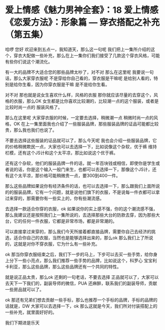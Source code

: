 # 爱上情感《魅力男神全套》：18 爱上情感《恋爱方法》：形象篇 — 穿衣搭配之补充（第五集）

哈啰 您好 欢迎来到五点一，我知道天，那么这一句呢 我们把上一集所介绍的这个，穿衣大配做一些补充，那么在上一集你们我们接受了几款这个穿衣风格，可能有些你们说这个潮流化。

有一大的品牌不大适合您的那些品牌太吵了，对不对 那么在这里呢 我要说一句话，那么大家穿衣服呢 不是穿给你自己看的，穿衣服是干嘛呢 是给别人看的，特别是给你生看，因为你穿衣服是干嘛 是不是给你生看。

对不对 那也就是说女生喜欢什么样，风格的衣服 那你就应该尽量的去穿这个，风格的衣服，那么OK 女生都是比你喜欢比较潮的，比较潮一点的这个服装，或者是比较时尚一点的 服装风格了。

那么在这里呢 大家穿衣服的时候，一定要去选择，稍微潮一点 稍微时尚一点的风格，OK 在上一集里面我也介绍了一些服装品牌，那些服装品牌的证品可能都比较贵，那么我也我们也说了。

不要去选择这些服装的证品就可以了，那么今天呢 我也会介绍一些服装品牌，它的价格稍微欺民一点，大家也可以去选择一下，比如说像这个杂软，优于裤 维持栏模，还有这个JS计和这个太平凉，那比如说这个优于裤。

还有这个杂软，他们的服装品牌一件的话，就一年百块钱或相信，即使你是学生或者说的话，你是这个输入一般门来生，也都可以去选择一下，那像这个JS计，还有这个太平凉，那价格可能稍微贵一点，要300到400一件。

那么这些品牌如果说你有经济条件的话，也可以去选择一下，那么跟我们上面所说的的服装品牌，它有一个问题，就是说他们旗下的衣服，不是说每一件衣都可以拿过来穿的，那需要你有一些实上的，你有些潮流感。

去选择一款适合你穿的衣服，ok 如果说你的实上感不强，你的这个潮流感不强，那么我建议还是按照我们上一集所说的，去选择那些大台的防款去穿，因为那些大台，它的任何一件衣服，它都是非常市场，都是非常潮的。

可以直接拿过来穿的，那么我们今天所接着都直接品牌，需要你自己去经济的挑选，适合你自己的衣服，当然也是能够选择出来的，那么ok 那么我们上了所说的，这就是对你不穿衣服，它为什么有一些补充。

ok 那当你穿衣服结束之后，我们下一步的马上，下步可以去买一些手势，给你身上分下一些小亮点，那么我们推荐一些手势的品牌，比如说这个，科罗心 宝宝利 卡利亚，那么这些品牌，那么这些品牌还有一个共同的特性。

就是说正品太贵，那么ok 还剩的一句老话，不要去选择 正品就可以了，大家可以去天下一下我们的，副装导师的微信，PUA 还麻醉，联系我们的副装导师，贡献一些房品就可以了。

ok 那还有兄弟们想去贡献一些手标，那么也推荐一个手标的品牌，手标的品牌的话就是，DW 大家可以去选择一下，ok 那么这就是今天，我们所对付装搭配上的一些补充，就里面好好的。

我们下期进是乐天